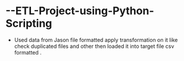 # --ETL-Project-using-Python-Scripting
-	Used data from Jason file formatted apply transformation on it like check duplicated files and other then loaded it into target file csv formatted .
